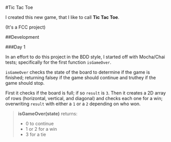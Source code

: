 #Tic Tac Toe

I created this new game, that I like to call __Tic Tac Toe__.

(It's a FCC project)

##Development

###Day 1

In an effort to do this project in the BDD style, I started off with Mocha/Chai tests; specifically for the first function `isGameOver`.

`isGameOver` checks the state of the board to determine if the game is finished; returning falsey if the game should continue and truthey if the game should stop.

First it checks if the board is full; if so `result` is `3`. Then it creates a 2D array of rows (horizontal, vertical, and diagonal) and checks each one for a win; overwriting `result` with either a `1` or a `2` depending on who won.

>__isGameOver(state)__
>returns:
>  * 0 to continue
>  * 1 or 2 for a win
>  * 3 for a tie
